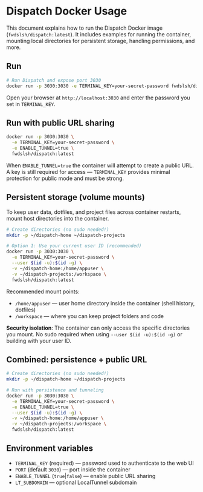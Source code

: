 # Dispatch Docker Usage

This document explains how to run the Dispatch Docker image (`fwdslsh/dispatch:latest`). It includes examples for running the container, mounting local directories for persistent storage, handling permissions, and more.

## Run

```bash
# Run Dispatch and expose port 3030
docker run -p 3030:3030 -e TERMINAL_KEY=your-secret-password fwdslsh/dispatch:latest
```

Open your browser at `http://localhost:3030` and enter the password you set in `TERMINAL_KEY`.

## Run with public URL sharing

```bash
docker run -p 3030:3030 \
  -e TERMINAL_KEY=your-secret-password \
  -e ENABLE_TUNNEL=true \
  fwdslsh/dispatch:latest
```

When `ENABLE_TUNNEL=true` the container will attempt to create a public URL. A key is still required for access — `TERMINAL_KEY` provides minimal protection for public mode and must be strong.

## Persistent storage (volume mounts)

To keep user data, dotfiles, and project files across container restarts, mount host directories into the container.

```bash
# Create directories (no sudo needed!)
mkdir -p ~/dispatch-home ~/dispatch-projects

# Option 1: Use your current user ID (recommended)
docker run -p 3030:3030 \
  -e TERMINAL_KEY=your-secret-password \
  --user $(id -u):$(id -g) \
  -v ~/dispatch-home:/home/appuser \
  -v ~/dispatch-projects:/workspace \
  fwdslsh/dispatch:latest
```

Recommended mount points:

- `/home/appuser` — user home directory inside the container (shell history, dotfiles)
- `/workspace` — where you can keep project folders and code

**Security isolation**: The container can only access the specific directories you mount. No sudo required when using `--user $(id -u):$(id -g)` or building with your user ID.

## Combined: persistence + public URL

```bash
# Create directories (no sudo needed!)
mkdir -p ~/dispatch-home ~/dispatch-projects

# Run with persistence and tunneling
docker run -p 3030:3030 \
  -e TERMINAL_KEY=your-secret-password \
  -e ENABLE_TUNNEL=true \
  --user $(id -u):$(id -g) \
  -v ~/dispatch-home:/home/appuser \
  -v ~/dispatch-projects:/workspace \
  fwdslsh/dispatch:latest
```

## Environment variables

- `TERMINAL_KEY` (required) — password used to authenticate to the web UI
- `PORT` (default `3030`) — port inside the container
- `ENABLE_TUNNEL` (`true`|`false`) — enable public URL sharing
- `LT_SUBDOMAIN` — optional LocalTunnel subdomain
